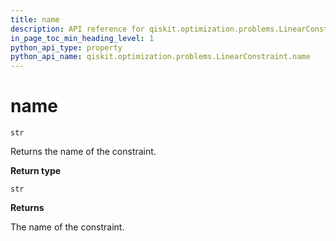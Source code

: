 ```yaml
---
title: name
description: API reference for qiskit.optimization.problems.LinearConstraint.name
in_page_toc_min_heading_level: 1
python_api_type: property
python_api_name: qiskit.optimization.problems.LinearConstraint.name
---
```


# name

<span id="qiskit.optimization.problems.LinearConstraint.name" />

`str`

Returns the name of the constraint.

**Return type**

`str`

**Returns**

The name of the constraint.

